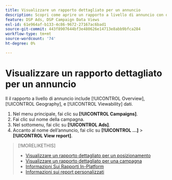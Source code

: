 ```yaml
---
title: Visualizzare un rapporto dettagliato per un annuncio
description: Scopri come aprire un rapporto a livello di annuncio con dati di panoramica, geografia e visualizzabilità.
feature: DSP Ads, DSP Campaign Data Views
exl-id: 61e964af-b133-4c86-9672-27167ac6bad1
source-git-commit: 443f8907644bf3e480626e14713e8abb9bfca284
workflow-type: tm+mt
source-wordcount: '74'
ht-degree: 0%

---
```


# Visualizzare un rapporto dettagliato per un annuncio

Il <!--legacy --> il rapporto a livello di annuncio include [!UICONTROL Overview], [!UICONTROL Geography], e [!UICONTROL Viewability] dati.

1. Nel menu principale, fai clic su **[!UICONTROL Campaigns]**.
1. Fai clic sul nome della campagna.
1. Nel sottomenu, fai clic su **[!UICONTROL Ads]**.
1. Accanto al nome dell’annuncio, fai clic su  **[!UICONTROL ...]** > **[!UICONTROL View report]**.

>[!MORELIKETHIS]
>
>* [Visualizzare un rapporto dettagliato per un posizionamento](/help/dsp/campaign-management/placements/placement-view-report.md)
>* [Visualizzare un rapporto dettagliato per una campagna](/help/dsp/campaign-management/campaigns/campaign-view-report.md)
>* [Informazioni Sui Rapporti In-Platform](/help/dsp/campaign-management/reports/campaign-reports-about.md)
>* [Informazioni sui report personalizzati](/help/dsp/reports/report-about.md)

